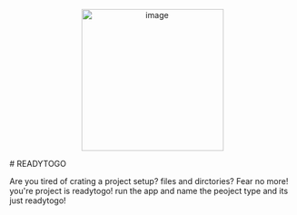 <p align="center">
  <img width="250" alt="image" src="https://github.com/user-attachments/assets/d6b5403b-9716-4b64-ad0e-e0491f9c2c62" />
</p>
# READYTOGO

Are you tired of crating a project setup? files and dirctories? Fear no more! you're project is readytogo! run the app and name the peoject type and its just readytogo!
